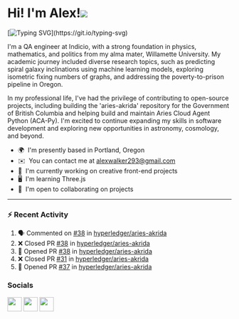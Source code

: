 Hi! I'm Alex!![](https://user-images.githubusercontent.com/18350557/176309783-0785949b-9127-417c-8b55-ab5a4333674e.gif)
=======================================================================================================================================

[![Typing SVG](https://readme-typing-svg.demolab.com?font=Pixelify+Sans&weight=700&size=31&duration=2500&pause=1000&color=ACBFE6&random=false&width=435&lines=Welcome+to+my+profile+!)](https://git.io/typing-svg)

I'm a QA engineer at Indicio, with a strong foundation in physics, mathematics, and politics from my alma mater, Willamette University. My academic journey included diverse research topics, such as predicting spiral galaxy inclinations using machine learning models, exploring isometric fixing numbers of graphs, and addressing the poverty-to-prison pipeline in Oregon.

In my professional life, I've had the privilege of contributing to open-source projects, including building the 'aries-akrida' repository for the Government of British Columbia and helping build and maintain Aries Cloud Agent Python (ACA-Py). I'm excited to continue expanding my skills in software development and exploring new opportunities in astronomy, cosmology, and beyond.

* 🌍  I'm presently based in Portland, Oregon
* ✉️  You can contact me at [alexwalker293@gmail.com](mailto:alexwalker293@gmail.com)
* 🚀  I'm currently working on creative front-end projects
* 🖥️  I'm learning Three.js 
* 🤝  I'm open to collaborating on projects

---

### :zap: Recent Activity

<!--START_SECTION:activity-->
1. 🗣 Commented on [#38](https://github.com/hyperledger/aries-akrida/issues/38) in [hyperledger/aries-akrida](https://github.com/hyperledger/aries-akrida)
2. ❌ Closed PR [#38](https://github.com/hyperledger/aries-akrida/pull/38) in [hyperledger/aries-akrida](https://github.com/hyperledger/aries-akrida)
3. 💪 Opened PR [#38](https://github.com/hyperledger/aries-akrida/pull/38) in [hyperledger/aries-akrida](https://github.com/hyperledger/aries-akrida)
4. ❌ Closed PR [#31](https://github.com/hyperledger/aries-akrida/pull/31) in [hyperledger/aries-akrida](https://github.com/hyperledger/aries-akrida)
5. 💪 Opened PR [#37](https://github.com/hyperledger/aries-akrida/pull/37) in [hyperledger/aries-akrida](https://github.com/hyperledger/aries-akrida)
<!--END_SECTION:activity-->

### Socials

<p align="left"> <a href="https://www.github.com/anwalker293" target="_blank" rel="noreferrer"><img src="https://raw.githubusercontent.com/danielcranney/readme-generator/main/public/icons/socials/github.svg" width="32" height="32" /></a> <a href="http://www.instagram.com/alexwalkerflute" target="_blank" rel="noreferrer"><img src="https://raw.githubusercontent.com/danielcranney/readme-generator/main/public/icons/socials/instagram.svg" width="32" height="32" /></a> <a href="https://www.linkedin.com/in/alexandra-n-walker/" target="_blank" rel="noreferrer"><img src="https://raw.githubusercontent.com/danielcranney/readme-generator/main/public/icons/socials/linkedin.svg" width="32" height="32" /></a></p>
